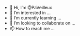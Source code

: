- 👋 Hi, I’m @PaVeilleux
- 👀 I’m interested in ...
- 🌱 I’m currently learning ...
- 💞️ I’m looking to collaborate on ...
- 📫 How to reach me ...

<!---
PaVeilleux/PaVeilleux is a ✨ special ✨ repository because its `README.md` (this file) appears on your GitHub profile.
You can click the Preview link to take a look at your changes.
--->
